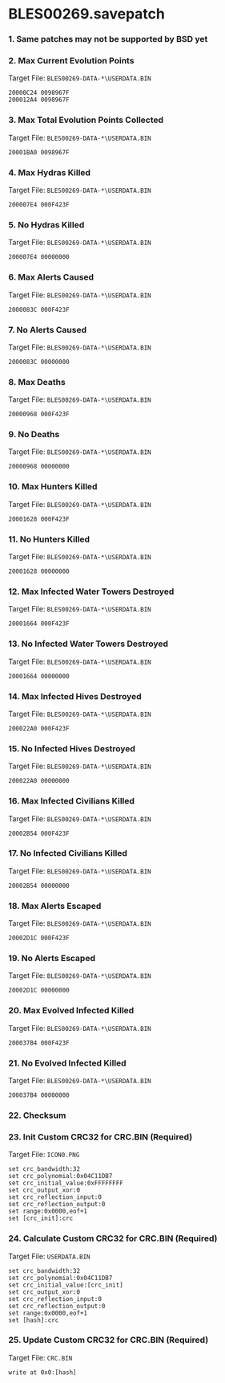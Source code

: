 # BLES00269.savepatch

### 1.  Same patches may not be supported by BSD yet
### 2. Max Current Evolution Points

Target File: `BLES00269-DATA-*\USERDATA.BIN`

```
20000C24 0098967F
200012A4 0098967F
```

### 3. Max Total Evolution Points Collected

Target File: `BLES00269-DATA-*\USERDATA.BIN`

```
20001BA0 0098967F
```

### 4. Max Hydras Killed

Target File: `BLES00269-DATA-*\USERDATA.BIN`

```
200007E4 000F423F
```

### 5. No Hydras Killed

Target File: `BLES00269-DATA-*\USERDATA.BIN`

```
200007E4 00000000
```

### 6. Max Alerts Caused

Target File: `BLES00269-DATA-*\USERDATA.BIN`

```
2000083C 000F423F
```

### 7. No Alerts Caused

Target File: `BLES00269-DATA-*\USERDATA.BIN`

```
2000083C 00000000
```

### 8. Max Deaths

Target File: `BLES00269-DATA-*\USERDATA.BIN`

```
20000968 000F423F
```

### 9. No Deaths

Target File: `BLES00269-DATA-*\USERDATA.BIN`

```
20000968 00000000
```

### 10. Max Hunters Killed

Target File: `BLES00269-DATA-*\USERDATA.BIN`

```
20001628 000F423F
```

### 11. No Hunters Killed

Target File: `BLES00269-DATA-*\USERDATA.BIN`

```
20001628 00000000
```

### 12. Max Infected Water Towers Destroyed

Target File: `BLES00269-DATA-*\USERDATA.BIN`

```
20001664 000F423F
```

### 13. No Infected Water Towers Destroyed

Target File: `BLES00269-DATA-*\USERDATA.BIN`

```
20001664 00000000
```

### 14. Max Infected Hives Destroyed

Target File: `BLES00269-DATA-*\USERDATA.BIN`

```
200022A0 000F423F
```

### 15. No Infected Hives Destroyed

Target File: `BLES00269-DATA-*\USERDATA.BIN`

```
200022A0 00000000
```

### 16. Max Infected Civilians Killed

Target File: `BLES00269-DATA-*\USERDATA.BIN`

```
20002B54 000F423F
```

### 17. No Infected Civilians Killed

Target File: `BLES00269-DATA-*\USERDATA.BIN`

```
20002B54 00000000
```

### 18. Max Alerts Escaped

Target File: `BLES00269-DATA-*\USERDATA.BIN`

```
20002D1C 000F423F
```

### 19. No Alerts Escaped

Target File: `BLES00269-DATA-*\USERDATA.BIN`

```
20002D1C 00000000
```

### 20. Max Evolved Infected Killed

Target File: `BLES00269-DATA-*\USERDATA.BIN`

```
200037B4 000F423F
```

### 21. No Evolved Infected Killed

Target File: `BLES00269-DATA-*\USERDATA.BIN`

```
200037B4 00000000
```

### 22.  Checksum
### 23. Init Custom CRC32 for CRC.BIN (Required)

Target File: `ICON0.PNG`

```
set crc_bandwidth:32
set crc_polynomial:0x04C11DB7
set crc_initial_value:0xFFFFFFFF
set crc_output_xor:0
set crc_reflection_input:0
set crc_reflection_output:0
set range:0x0000,eof+1
set [crc_init]:crc
```

### 24. Calculate Custom CRC32 for CRC.BIN (Required)

Target File: `USERDATA.BIN`

```
set crc_bandwidth:32
set crc_polynomial:0x04C11DB7
set crc_initial_value:[crc_init]
set crc_output_xor:0
set crc_reflection_input:0
set crc_reflection_output:0
set range:0x0000,eof+1
set [hash]:crc
```

### 25. Update Custom CRC32 for CRC.BIN (Required)

Target File: `CRC.BIN`

```
write at 0x0:[hash]
```

